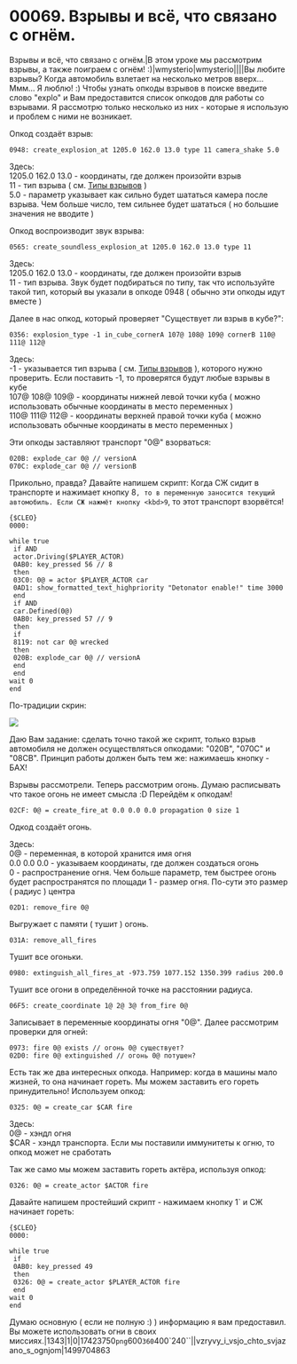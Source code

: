 # 00069. Взрывы и всё, что связано с огнём.

Взрывы и всё, что связано с огнём.|В этом уроке мы рассмотрим взрывы, а также поиграем с огнём! :)|wmysterio|wmysterio||||Вы любите взрывы? Когда автомобиль взлетает на несколько метров вверх... Ммм... Я люблю! :) Чтобы узнать опкоды взрывов в поиске введите слово "explo" и Вам предоставится список опкодов для работы со взрывами. Я рассмотрю только несколько из них - которые я использую и проблем с ними не возникает.

Опкод создаёт взрыв:

```
0948: create_explosion_at 1205.0 162.0 13.0 type 11 camera_shake 5.0
```

Здесь:\
1205.0 162.0 13.0 - координаты, где должен произойти взрыв\
11 - тип взрыва ( см. [Типы взрывов](../../dir/gta\_sa/tipy\_vzryvov\_dlja\_gta\_san\_andreas/1-1-0-30/) )\
5.0 - параметр указывает как сильно будет шататься камера после взрыва. Чем больше число, тем сильнее будет шататься ( но большие значения не вводите )

Опкод воспроизводит звук взрыва:

```
0565: create_soundless_explosion_at 1205.0 162.0 13.0 type 11
```

Здесь:\
1205.0 162.0 13.0 - координаты, где должен произойти взрыв\
11 - тип взрыва. Звук будет подбираться по типу, так что используйте такой тип, который вы указали в опкоде 0948 ( обычно эти опкоды идут вместе )

Далее в нас опкод, который проверяет "Существует ли взрыв в кубе?":

```
0356: explosion_type -1 in_cube_cornerA 107@ 108@ 109@ cornerB 110@ 111@ 112@
```

Здесь:\
\-1 - указывается тип взрыва ( см. [Типы взрывов](../../dir/gta\_sa/tipy\_vzryvov\_dlja\_gta\_san\_andreas/1-1-0-30/) ), которого нужно проверить. Если поставить -1, то проверятся будут любые взрывы в кубе\
107@ 108@ 109@ - координаты нижней левой точки куба ( можно использовать обычные координаты в место переменных )\
110@ 111@ 112@ - координаты верхней правой точки куба ( можно использовать обычные координаты в место переменных )

Эти опкоды заставляют транспорт "0@" взорваться:

```
020B: explode_car 0@ // versionA
070C: explode_car 0@ // versionB
```

Прикольно, правда? Давайте напишем скрипт: Когда СЖ сидит в транспорте и нажимает кнопку 8`, то в переменную заносится текущий автомобиль. Если СЖ нажмёт кнопку <kbd>9`, то этот транспорт взорвётся!

```
{$CLEO}
0000:

while true
 if AND
 actor.Driving($PLAYER_ACTOR)
 0AB0: key_pressed 56 // 8
 then
 03C0: 0@ = actor $PLAYER_ACTOR car
 0AD1: show_formatted_text_highpriority "Detonator enable!" time 3000
 end
 if AND
 car.Defined(0@)
 0AB0: key_pressed 57 // 9
 then
 if
 8119: not car 0@ wrecked
 then
 020B: explode_car 0@ // versionA
 end
 end
wait 0
end
```

По-традиции скрин:

![](https://github.com/wmysterio/scm-scripting-lessons/raw/resources/\_pu/0/17423750.png)

Даю Вам задание: сделать точно такой же скрипт, только взрыв автомобиля не должен осуществляться опкодами: "020B", "070C" и "08CB". Принцип работы должен быть тем же: нажимаешь кнопку - БАХ!

Взрывы рассмотрели. Теперь рассмотрим огонь. Думаю расписывать что такое огонь не имеет смысла :D Перейдём к опкодам!

```
02CF: 0@ = create_fire_at 0.0 0.0 0.0 propagation 0 size 1
```

Одкод создаёт огонь.

Здесь:\
0@ - переменная, в которой хранится имя огня\
0.0 0.0 0.0 - указываем координаты, где должен создаться огонь\
0 - распространение огня. Чем больше параметр, тем быстрее огонь будет распространятся по площади 1 - размер огня. По-сути это размер ( радиус ) центра

```
02D1: remove_fire 0@
```

Выгружает с памяти ( тушит ) огонь.

```
031A: remove_all_fires
```

Тушит все огоньки.

```
0980: extinguish_all_fires_at -973.759 1077.152 1350.399 radius 200.0
```

Тушит все огони в определённой точке на расстоянии радиуса.

```
06F5: create_coordinate 1@ 2@ 3@ from_fire 0@
```

Записывает в переменные координаты огня "0@". Далее рассмотрим проверки для огней:

```
0973: fire 0@ exists // огонь 0@ существует?
02D0: fire 0@ extinguished // огонь 0@ потушен?
```

Есть так же два интересных опкода. Например: когда в машины мало жизней, то она начинает гореть. Мы можем заставить его гореть принудительно! Используем опкод:

```
0325: 0@ = create_car $CAR fire
```

Здесь:\
0@ - хэндл огня\
$CAR - хэндл транспорта. Если мы поставили иммунитеты к огню, то опкод может не сработать

Так же само мы можем заставить гореть актёра, используя опкод:

```
0326: 0@ = create_actor $ACTOR fire
```

Давайте напишем простейший скрипт - нажимаем кнопку 1\` и СЖ начинает гореть:

```
{$CLEO}
0000:

while true
 if
 0AB0: key_pressed 49
 then
 0326: 0@ = create_actor $PLAYER_ACTOR fire
 end
wait 0
end
```

Думаю основную ( если не полную :) ) информацию я вам предоставил. Вы можете использовать огни в своих миссиях.|1343|1|0|17423750`png`600`360`400\`240\`\`||vzryvy\_i\_vsjo\_chto\_svjazano\_s\_ognjom|1499704863
